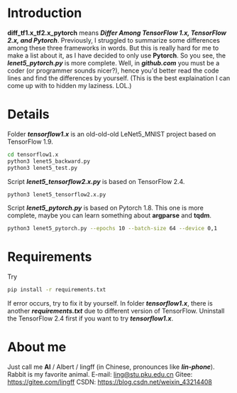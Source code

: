 # Introduction
**diff_tf1.x_tf2.x_pytorch** means ***Differ Among TensorFlow 1.x, TensorFlow 2.x, and Pytorch***.
Previously, I struggled to summarize some differences among these three frameworks in words. But this is really hard for me to make a list about it, as I have decided to only use **Pytorch**. So you see, the ***lenet5_pytorch.py*** is more complete.
Well, in ***github.com*** you must be a coder (or programmer sounds nicer?), hence you'd better read the code lines and find the differences by yourself. (This is the best explaination I can come up with to hidden my laziness. LOL.)
# Details
Folder ***tensorflow1.x*** is an old-old-old LeNet5_MNIST project based on TensorFlow 1.9.
````bash
cd tensorflow1.x
python3 lenet5_backward.py
python3 lenet5_test.py
````
Script ***lenet5_tensorflow2.x.py*** is based on TensorFlow 2.4.
````bash
python3 lenet5_tensorflow2.x.py
````
Script ***lenet5_pytorch.py*** is based on Pytorch 1.8. This one is more complete, maybe you can learn something about **argparse** and **tqdm**.
````bash
python3 lenet5_pytorch.py --epochs 10 --batch-size 64 --device 0,1
````
# Requirements
Try
````bash
pip install -r requirements.txt
````
If error occurs, try to fix it by yourself.
In folder ***tensorflow1.x***, there is another ***requirements.txt*** due to different version of TensorFlow. Uninstall the TensorFlow 2.4 first if you want to try ***tensorflow1.x***.
# About me
Just call me **Al** / Albert / lingff (in Chinese, pronounces like ***lin-phone***).
Rabbit is my favorite animal.
E-mail: ling@stu.pku.edu.cn
Gitee: https://gitee.com/lingff
CSDN: https://blog.csdn.net/weixin_43214408
